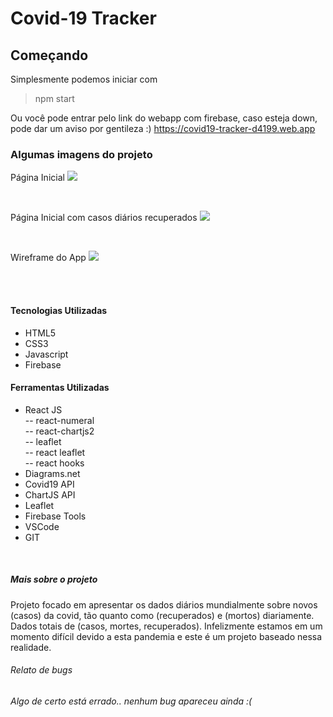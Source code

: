 # Covid-19 Tracker

## Começando

Simplesmente podemos iniciar com

> npm start

Ou você pode entrar pelo link do webapp com firebase, caso esteja down, pode dar um aviso por gentileza :) https://covid19-tracker-d4199.web.app

### Algumas imagens do projeto

Página Inicial
[![](https://imgur.com/wd6J0lE.png)](https://imgur.com/wd6J0lE.png)

<br />

Página Inicial com casos diários recuperados
[![](https://imgur.com/039n4ou.png)](https://imgur.com/039n4ou.png)

<br />

Wireframe do App
[![](https://imgur.com/slgaSsZ.png)](https://imgur.com/slgaSsZ.png)

<br /><br />

#### Tecnologias Utilizadas

- HTML5
- CSS3
- Javascript
- Firebase

#### Ferramentas Utilizadas

- React JS <br />
  -- react-numeral <br />
  -- react-chartjs2 <br />
  -- leaflet <br />
  -- react leaflet <br />
  -- react hooks <br />
- Diagrams.net <br />
- Covid19 API
- ChartJS API
- Leaflet
- Firebase Tools <br />
- VSCode <br />
- GIT

<br />

##### Mais sobre o projeto

Projeto focado em apresentar os dados diários mundialmente sobre novos (casos) da covid, tão quanto como (recuperados) e (mortos) diariamente. Dados totais de (casos, mortes, recuperados). Infelizmente estamos em um momento difícil devido a esta pandemia e este é um projeto baseado nessa realidade.

###### _Relato de bugs_

_Algo de certo está errado.. nenhum bug apareceu ainda :(_
